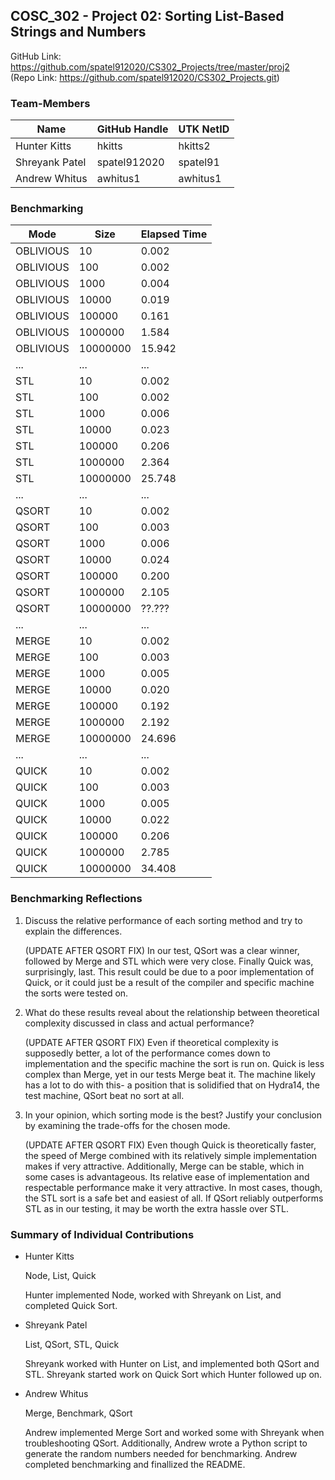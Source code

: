 ## COSC_302 - Project 02: Sorting List-Based Strings and Numbers

GitHub Link: https://github.com/spatel912020/CS302_Projects/tree/master/proj2  
(Repo Link: https://github.com/spatel912020/CS302_Projects.git)


### Team-Members

| Name           | GitHub Handle  | UTK NetID  |
|----------------|----------------|------------|
| Hunter Kitts   | hkitts         | hkitts2    |
| Shreyank Patel | spatel912020   | spatel91   |
| Andrew Whitus  | awhitus1       | awhitus1   |


### Benchmarking

| Mode    | Size     | Elapsed Time  |
|---------|----------|---------------|
| OBLIVIOUS | 10       | 0.002       | 
| OBLIVIOUS | 100      | 0.002       |
| OBLIVIOUS | 1000     | 0.004       | 
| OBLIVIOUS | 10000    | 0.019       | 
| OBLIVIOUS | 100000   | 0.161       | 
| OBLIVIOUS | 1000000  | 1.584       | 
| OBLIVIOUS | 10000000 | 15.942      |
| ...     | ...      | ...           | 
| STL     | 10       | 0.002         | 
| STL     | 100      | 0.002         |
| STL     | 1000     | 0.006         | 
| STL     | 10000    | 0.023         | 
| STL     | 100000   | 0.206         | 
| STL     | 1000000  | 2.364         | 
| STL     | 10000000 | 25.748        | 
| ...     | ...      | ...           | 
| QSORT   | 10       | 0.002         | 
| QSORT   | 100      | 0.003         |
| QSORT   | 1000     | 0.006         | 
| QSORT   | 10000    | 0.024         | 
| QSORT   | 100000   | 0.200         | 
| QSORT   | 1000000  | 2.105         | 
| QSORT   | 10000000 | ??.???        | 
| ...     | ...      | ...           | 
| MERGE   | 10       | 0.002         | 
| MERGE   | 100      | 0.003         |
| MERGE   | 1000     | 0.005         | 
| MERGE   | 10000    | 0.020         | 
| MERGE   | 100000   | 0.192         | 
| MERGE   | 1000000  | 2.192         | 
| MERGE   | 10000000 | 24.696        |
| ...     | ...      | ...           | 
| QUICK   | 10       | 0.002         | 
| QUICK   | 100      | 0.003         |
| QUICK   | 1000     | 0.005         | 
| QUICK   | 10000    | 0.022         | 
| QUICK   | 100000   | 0.206         | 
| QUICK   | 1000000  | 2.785         | 
| QUICK   | 10000000 | 34.408        |  


### Benchmarking Reflections

1. Discuss the relative performance of each sorting method and try to explain the differences.

    (UPDATE AFTER QSORT FIX) In our test, QSort was a clear winner, followed by Merge and STL which were very close. Finally Quick was, surprisingly, last. This result could be due to a poor implementation of Quick, or it could just be a result of the compiler and specific machine the sorts were tested on.

2. What do these results reveal about the relationship between theoretical complexity discussed in class and actual performance?

    (UPDATE AFTER QSORT FIX) Even if theoretical complexity is supposedly better, a lot of the performance comes down to implementation and the specific machine the sort is run on. Quick is less complex than Merge, yet in our tests Merge beat it. The machine likely has a lot to do with this- a position that is solidified that on Hydra14, the test machine, QSort beat no sort at all.

3. In your opinion, which sorting mode is the best? Justify your conclusion by examining the trade-offs for the chosen mode.
    
    (UPDATE AFTER QSORT FIX) Even though Quick is theoretically faster, the speed of Merge combined with its relatively simple implementation makes if very attractive. Additionally, Merge can be stable, which in some cases is advantageous. Its relative ease of implementation and respectable performance make it very attractive. In most cases, though, the STL sort is a safe bet and easiest of all. If QSort reliably outperforms STL as in our testing, it may be worth the extra hassle over STL.


### Summary of Individual Contributions

- Hunter Kitts

   Node, List, Quick

   Hunter implemented Node, worked with Shreyank on List, and completed Quick Sort.

- Shreyank Patel 

    List, QSort, STL, Quick

    Shreyank worked with Hunter on List, and implemented both QSort and STL. Shreyank started work on Quick Sort which Hunter followed up on. 

- Andrew Whitus

    Merge, Benchmark, QSort

    Andrew implemented Merge Sort and worked some with Shreyank when troubleshooting QSort. Additionally, Andrew wrote a Python script to generate the random numbers needed for benchmarking. Andrew completed benchmarking and finallized the README.

